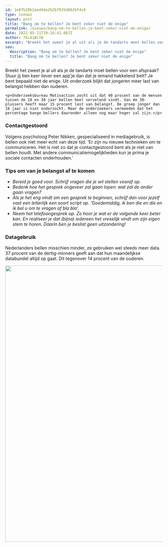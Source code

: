 ```yaml
---
id: 1e87b20b2aed4de2b2b7035d0626f4c8
type: nieuws
layout: post
title: "Bang om te bellen? Je bent zeker niet de enige"
permalink: /nieuws/bang-om-te-bellen-je-bent-zeker-niet-de-enige/
date: 2022-05-11T19:16:41.067Z
author: 7biA1WiYB
excerpt: "Breekt het zweet je al uit als je de tandarts moet bellen voor een afspraak? Stuur jij tien keer liever een app’je dan dat je iemand hakkelend belt? Je bent bepaald niet de enige. Uit onderzoek blijkt dat jongeren meer last van belangst hebben dan ouderen.  "
seo:
  description: "Bang om te bellen? Je bent zeker niet de enige"
  title: "Bang om te bellen? Je bent zeker niet de enige"
---
```

Breekt het zweet je al uit als je de tandarts moet bellen voor een afspraak? Stuur jij tien keer liever een app’je dan dat je iemand hakkelend belt? Je bent bepaald niet de enige. Uit onderzoek blijkt dat jongeren meer last van belangst hebben dan ouderen.  

    <p>Onderzoeksbureau Motivaction zocht uit dat 40 procent van de mensen tussen de 18 en 30 jaar bellen heel vervelend vindt. Van de 30-plussers heeft maar 15 procent last van belangst. De groep jonger dan 18 jaar is niet onderzocht. Maar de onderzoekers vermoeden dat het percentage bange bellers daaronder alleen nog maar hoger zal zijn.</p>
<h3>Contactgestoord</h3>
<p>Volgens psycholoog Peter Nikken, gespecialiseerd in mediagebruik, is bellen ook niet meer echt van deze tijd. ‘Er zijn nu nieuwe technieken om te communiceren. Het is niet zo dat je contactgestoord bent als je niet van bellen houdt. Met andere communicatiemogelijkheden kun je prima je sociale contacten onderhouden.’</p>
<h3>Tips om van je belangst af te komen</h3>
<ul><li><em>Bereid je goed voor. Schrijf vragen die je wil stellen vooraf op.</em></li>
<li><em>Bedenk hoe het gesprek ongeveer zal gaan lopen: wat zal de ander gaan vragen?</em></li>
<li><em>Als je het eng vindt om een gesprek te beginnen, schrijf dan voor jezelf vast een letterlijk een soort script op. ‘Goedemiddig, ik ben die en die en ik bel u om te vragen of bla bla’.</em></li>
<li><em>Neem het telefoongesprek op. Zo hoor je wat er de volgende keer beter kan. En realiseer je dat (bijna) iedereen het vreselijk vindt om zijn eigen stem te horen. Daarin ben je beslist geen uitzondering!</em></li>
</ul><h3>Datagebruik</h3>
<p>Nederlanders bellen misschien minder, ze gebruiken wel steeds meer data. 37 procent van de dertig-minners geeft aan dat hun maandelijkse databundel altijd op gaat. Dit tegenover 14 procent van de ouderen.</p>
<p><div class="media media-element-container media-default"><div id="file-534312" class="file file-image file-image-png">

        
  
  <div class="content">
    <img height="884" width="2048" class="media-element file-default" data-delta="1" src="https://original.sevendays.nl/sites/default/files/YEBT3ygA.png" alt="">  </div>

  
</div>
</div>  
